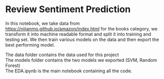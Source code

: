 # Review Sentiment Prediction
In this notebook, we take data from https://nijianmo.github.io/amazon/index.html for the books category, we transform it into machine readable format and split it into training and testing set.
We then train various models on the data and then export the best performing model.

The data folder contains the data used for this project<br>
The models folder contains the two models we exported (SVM, Random Forest)<br>
The EDA.ipynb is the main notebook containing all the code.
